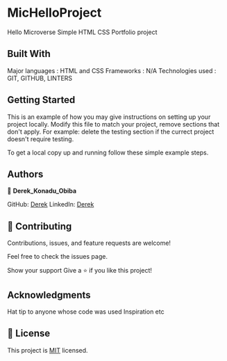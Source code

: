 # MicHelloProject
Hello Microverse
Simple HTML CSS  Portfolio project

## Built With
Major languages : HTML and CSS
Frameworks : N/A
Technologies used : GIT, GITHUB, LINTERS


## Getting Started
This is an example of how you may give instructions on setting up your project locally. Modify this file to match your project, remove sections that don't apply. For example: delete the testing section if the currect project doesn't require testing.

To get a local copy up and running follow these simple example steps.

## Authors

👤 **Derek_Konadu_Obiba**

GitHub: [Derek](https://github.com/obibaadoma)
LinkedIn: [Derek](https://www.linkedin.com/in/derek-akrasi-konadu-187453151/)

## 🤝 Contributing
Contributions, issues, and feature requests are welcome!

Feel free to check the issues page.

Show your support
Give a ⭐ if you like this project!

## Acknowledgments
Hat tip to anyone whose code was used
Inspiration
etc

## 📝 License
This project is [MIT](https://github.com/obibaadoma/MicHelloProject/blob/mobileVersion/MIT.md) licensed.
